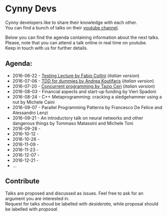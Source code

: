 # Cynny Devs

Cynny developers like to share their knowledge with each other.  
You can find a bunch of talks on their [youtube channel](https://www.youtube.com/channel/UCVIxYRbFrI0eYv6E2bxkIkw).

Below you can find the agenda containing information about the next talks.  
Please, note that you can attend a talk online in real time on youtube.  
Keep in touch with us for further details.

## Agenda:

* 2016-06-22 - [Testing Lecture by Fabio Collini](https://www.youtube.com/watch?v=BWl4r1E3CbE) (_italian version_)
* 2016-07-06 - [TDD for dummies by Andrea Koutifaris](https://www.youtube.com/watch?v=cn-i6B7BGYQ) (_italian version_)
* 2016-07-20 - [Concurrent programming by Tazio Ceri](https://www.youtube.com/watch?v=If4eeSkuzsA) (_italian version_)
* 2016-08-03 - Financial aspects and start-up funding by Vieri Spadoni
* 2016-08-24 - C++ Metaprogramming: cracking a sledgehammer using a nut by Michele Caini
* 2016-09-07 - Parallel Programming Patterns by Francesco De Felice and Alessandro Lenzi
* 2016-09-21 - An introductory talk on neural networks and other dangerous things by Tommaso Matassini and Michele Toni
* 2016-09-28 -
* 2016-10-12 -
* 2016-10-26 -
* 2016-11-09 -
* 2016-11-23 -
* 2016-12-07 -
* 2016-12-21 -
* ...

## Contribute

Talks are proposed and discussed as issues. Feel free to ask for an argument you are interested in.  
Request for talks shoud be labelled with _desiderata_, while proposal should be labelled with _proposal_.

